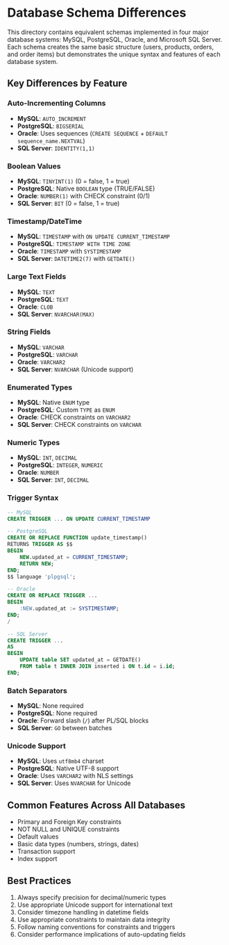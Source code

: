 # Database Schema Differences

This directory contains equivalent schemas implemented in four major database systems: MySQL, PostgreSQL, Oracle, and Microsoft SQL Server. Each schema creates the same basic structure (users, products, orders, and order items) but demonstrates the unique syntax and features of each database system.

## Key Differences by Feature

### Auto-Incrementing Columns
- **MySQL**: `AUTO_INCREMENT`
- **PostgreSQL**: `BIGSERIAL`
- **Oracle**: Uses sequences (`CREATE SEQUENCE` + `DEFAULT sequence_name.NEXTVAL`)
- **SQL Server**: `IDENTITY(1,1)`

### Boolean Values
- **MySQL**: `TINYINT(1)` (0 = false, 1 = true)
- **PostgreSQL**: Native `BOOLEAN` type (TRUE/FALSE)
- **Oracle**: `NUMBER(1)` with CHECK constraint (0/1)
- **SQL Server**: `BIT` (0 = false, 1 = true)

### Timestamp/DateTime
- **MySQL**: `TIMESTAMP` with `ON UPDATE CURRENT_TIMESTAMP`
- **PostgreSQL**: `TIMESTAMP WITH TIME ZONE`
- **Oracle**: `TIMESTAMP` with `SYSTIMESTAMP`
- **SQL Server**: `DATETIME2(7)` with `GETDATE()`

### Large Text Fields
- **MySQL**: `TEXT`
- **PostgreSQL**: `TEXT`
- **Oracle**: `CLOB`
- **SQL Server**: `NVARCHAR(MAX)`

### String Fields
- **MySQL**: `VARCHAR`
- **PostgreSQL**: `VARCHAR`
- **Oracle**: `VARCHAR2`
- **SQL Server**: `NVARCHAR` (Unicode support)

### Enumerated Types
- **MySQL**: Native `ENUM` type
- **PostgreSQL**: Custom `TYPE` as `ENUM`
- **Oracle**: CHECK constraints on `VARCHAR2`
- **SQL Server**: CHECK constraints on `VARCHAR`

### Numeric Types
- **MySQL**: `INT`, `DECIMAL`
- **PostgreSQL**: `INTEGER`, `NUMERIC`
- **Oracle**: `NUMBER`
- **SQL Server**: `INT`, `DECIMAL`

### Trigger Syntax
```sql
-- MySQL
CREATE TRIGGER ... ON UPDATE CURRENT_TIMESTAMP

-- PostgreSQL
CREATE OR REPLACE FUNCTION update_timestamp()
RETURNS TRIGGER AS $$
BEGIN
    NEW.updated_at = CURRENT_TIMESTAMP;
    RETURN NEW;
END;
$$ language 'plpgsql';

-- Oracle
CREATE OR REPLACE TRIGGER ...
BEGIN
    :NEW.updated_at := SYSTIMESTAMP;
END;
/

-- SQL Server
CREATE TRIGGER ...
AS
BEGIN
    UPDATE table SET updated_at = GETDATE()
    FROM table t INNER JOIN inserted i ON t.id = i.id;
END;
```

### Batch Separators
- **MySQL**: None required
- **PostgreSQL**: None required
- **Oracle**: Forward slash (`/`) after PL/SQL blocks
- **SQL Server**: `GO` between batches

### Unicode Support
- **MySQL**: Uses `utf8mb4` charset
- **PostgreSQL**: Native UTF-8 support
- **Oracle**: Uses `VARCHAR2` with NLS settings
- **SQL Server**: Uses `NVARCHAR` for Unicode

## Common Features Across All Databases
- Primary and Foreign Key constraints
- NOT NULL and UNIQUE constraints
- Default values
- Basic data types (numbers, strings, dates)
- Transaction support
- Index support

## Best Practices
1. Always specify precision for decimal/numeric types
2. Use appropriate Unicode support for international text
3. Consider timezone handling in datetime fields
4. Use appropriate constraints to maintain data integrity
5. Follow naming conventions for constraints and triggers
6. Consider performance implications of auto-updating fields 
